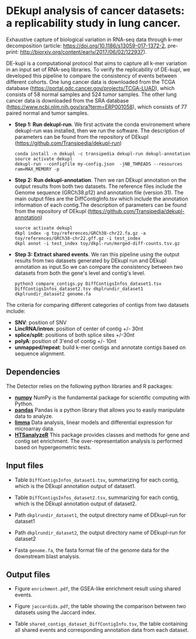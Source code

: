 # DEkupl analysis of cancer datasets: a replicability study in lung cancer.

Exhaustive capture of biological variation in RNA-seq data through k-mer decomposition (article: https://doi.org/10.1186/s13059-017-1372-2, pre-print: http://biorxiv.org/content/early/2017/06/02/122937).

DE-kupl is a computational protocol that aims to capture all k-mer variation in an input set of RNA-seq libraries. To verify the replicability of DE-kupl, we developed this pipeline to compare the consistency of events between different cohorts. One lung cancer data is downloaded from the TCGA database (https://portal.gdc.cancer.gov/projects/TCGA-LUAD), which consists of 58 normal samples and 524 tumor samples. The other lung cancer data is downloaded from the SRA database (https://www.ncbi.nlm.nih.gov/sra?term=ERP001058), which consists of 77  paired normal and tumor samples.

- **Step 1: Run dekupl-run**. We first activate the conda environement where dekupl-run was installed, then we run the software. The description of parameters can be found from the repository of DEkupl (https://github.com/Transipedia/dekupl-run)
    ```
    conda install -n dekupl -c transipedia dekupl-run dekupl-annotation 
    source activate dekupl
    dekupl-run --configfile my-config.json  -jNB_THREADS --resources ram=MAX_MEMORY -p
    ``` 


- **Step 2: Run dekupl-annotation**. Then we ran DEkupl annotation on the output results from both two datasets. The reference files include the Genome sequence (GRCh38.p12) and annotation file (version 31). The main output files are the DiffContigInfo.tsv which include the annotation information of each contig.The description of parameters can be found from the repository of DEkupl (https://github.com/Transipedia/dekupl-annotation)
    ```
    source activate dekupl
    dkpl index -g toy/references/GRCh38-chr22.fa.gz -a toy/references/GRCh38-chr22.gff.gz -i test_index
    dkpl annot -i test_index toy/dkpl-run/merged-diff-counts.tsv.gz
    ```

- **Step 3: Extract shared events**. We ran this pipeline using the output results from two datasets generated by DEkupl run and DEkupl annotation as input.So we can compare the consistency between two datasets from both the gene's level and contig's level.
    ```
    python3 compare_contigs.py DiffContigsInfos_dataset1.tsv DiffContigsInfos_dataset2.tsv dkplrundir_dataset1          dkplrundir_dataset2 genome.fa
    ```

The criteria for comparing different categories of contigs from two datasets include:

- **SNV**: position of SNV 
- **LincRNA/intron**: position of center of contig +/- 30nt
- **splice/split**: positions of both splice sites +/-30nt
- **polyA**: position of 3'end of contig +/- 10nt
- **unmapped/repeat**: build k-mer contigs and annotate contigs based on sequence alignment.

## Dependencies

The Detector relies on the following python libraries and R packages: 

- **[numpy](https://www.numpy.org/)** NumPy is the fundamental package for scientific computing with Python. 
- **[pandas](https://www.pandas.org/)** Pandas is a python library that allows you to easily manipulate data to analyze. 
- **[limma](http://bioconductor.org/packages/release/bioc/html/limma.html)** Data analysis, linear models and differential expression for microarray data.
- **[HTSanalyzeR](https://www.bioconductor.org/packages/release/bioc/html/HTSanalyzeR.html)** This package provides classes and methods for gene and contig set enrichment. The over-representation analysis is performed based on hypergeometric tests.



## Input files

- Table `DiffContigsInfos_dataset1.tsv`, summarizing for each contig, which is the DEkupl annotation output of dataset1.

- Table `DiffContigsInfos_dataset2.tsv`, summarizing for each contig, which is the DEkupl annotation output of dataset2.

- Path `dkplrundir_dataset1`, the output directory name of DEkupl-run for dataset1

- Path `dkplrundir_dataset2`, the output directory name of DEkupl-run for dataset2

- Fasta `genome.fa`, the fasta format file of the genome data for the downstream blast analysis.

## Output files
- Figure `enrichment.pdf`, the GSEA-like enrichment result using shared events.

- Figure `jaccardidx.pdf`, the table showing the comparison between two datasets using the Jaccard index.

- Table  `shared_contigs_dataset_DiffContigInfo.tsv`, the table containing all shared events and corresponding annotation data from each dataset. 


